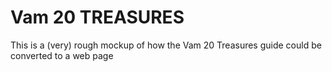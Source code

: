 Vam 20 TREASURES
================

This is a (very) rough mockup of how the Vam 20 Treasures guide could be converted to a web page
